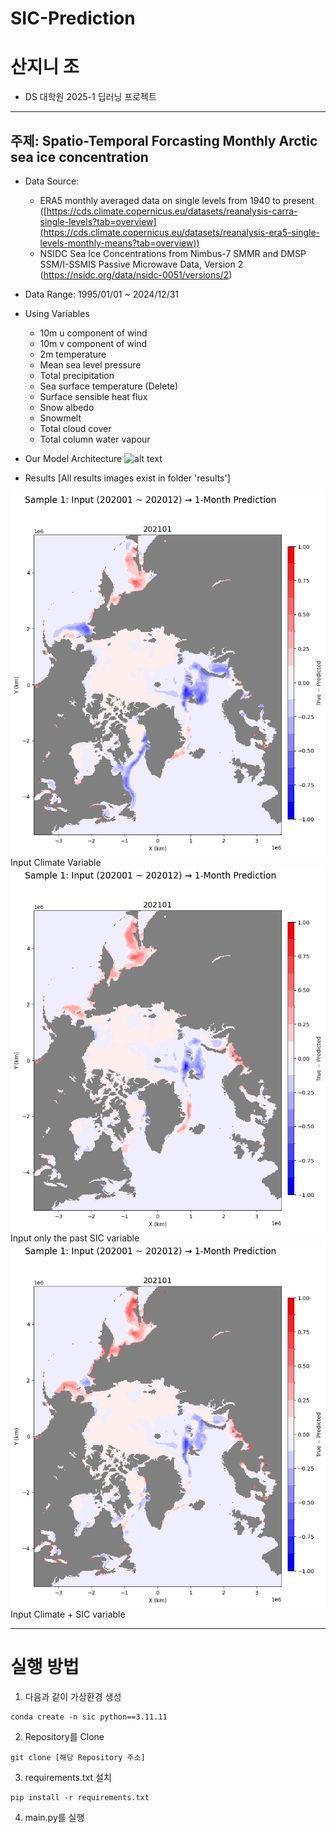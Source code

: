 # SIC-Prediction
# 산지니 조
- DS 대학원 2025-1 딥러닝 프로젝트
---
## 주제: Spatio-Temporal Forcasting Monthly Arctic sea ice concentration
- Data Source: 
    - ERA5 monthly averaged data on single levels from 1940 to present ([https://cds.climate.copernicus.eu/datasets/reanalysis-carra-single-levels?tab=overview](https://cds.climate.copernicus.eu/datasets/reanalysis-era5-single-levels-monthly-means?tab=overview))
    - NSIDC Sea Ice Concentrations from Nimbus-7 SMMR and DMSP SSM/I-SSMIS Passive Microwave Data, Version 2 (https://nsidc.org/data/nsidc-0051/versions/2)
- Data Range: 1995/01/01 ~ 2024/12/31
- Using Variables
    - 10m u component of wind
    - 10m v component of wind
    - 2m temperature
    - Mean sea level pressure
    - Total precipitation
    - Sea surface temperature (Delete)
    - Surface sensible heat flux
    - Snow albedo
    - Snowmelt
    - Total cloud cover
    - Total column water vapour
- Our Model Architecture
![alt text](image.png)

- Results [All results images exist in folder 'results']

![alt text](./results/STUNet_1/sic_error_map_202101_sample_001.png)
Input Climate Variable
![alt text](./results/STUNet_1_SICOnly/sic_error_map_202101_sample_001.png)
Input only the past SIC variable
![alt text](./results/STUNet_1_Climate_SIC/sic_error_map_202101_sample_001.png)
Input Climate + SIC variable


---
# 실행 방법
1. 다음과 같이 가상환경 생성
```
conda create -n sic python==3.11.11
```
2. Repository를 Clone
```
git clone [해당 Repository 주소]
```

3. requirements.txt 설치
```
pip install -r requirements.txt
```

4. main.py를 실행